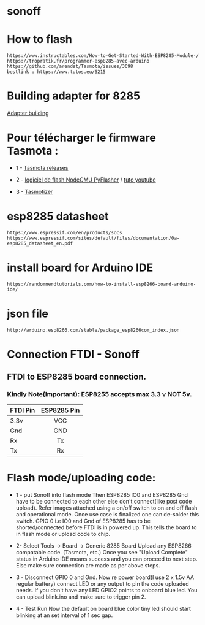 # sonoff

# How to flash
	https://www.instructables.com/How-to-Get-Started-With-ESP8285-Module-/
	https://tropratik.fr/programmer-esp8285-avec-arduino
	https://github.com/arendst/Tasmota/issues/3698
	bestlink : https://www.tutos.eu/6215 

#  Building adapter for 8285

[Adapter building](https://notenoughtech.com/home-automation/esp8266-flash-adapter/)

# Pour télécharger le firmware Tasmota :
	
* 1 - [Tasmota releases](https://github.com/arendst/Tasmota/releases)

* 2 - [logiciel de flash NodeCMU PyFlasher](https://github.com/marcelstoer/nodemcu-pyflasher/releases/tag/v4.0) / [tuto youtube](https://youtu.be/3aLcRPbp1As)

* 3 - [Tasmotizer](https://notenoughtech.com/home-automation/tasmotizer/)

# esp8285 datasheet
	https://www.espressif.com/en/products/socs
	https://www.espressif.com/sites/default/files/documentation/0a-esp8285_datasheet_en.pdf

# install board for Arduino IDE
	https://randomnerdtutorials.com/how-to-install-esp8266-board-arduino-ide/

# json file
	http://arduino.esp8266.com/stable/package_esp8266com_index.json

# Connection FTDI - Sonoff

## FTDI to ESP8285 board connection.

### Kindly Note(Important): ESP8255 accepts max 3.3 v NOT 5v.

| FTDI Pin | ESP8285 Pin | 
|----------|:-------------:|
|3.3v |      VCC|
|Gnd  |      GND|
|Rx    |     Tx|
|Tx    |     Rx|

# Flash mode/uploading code: 

* 1 - put Sonoff into flash mode
Then ESP8285 IO0 and ESP8285 Gnd have to be connected to each other else don't connect(like post code upload). Refer images attached using a on/off switch to on and off flash and operational mode. Once use case is finalized one can de-solder this switch. GPIO 0 i.e IO0 and Gnd of ESP8285 has to be shorted/connected before FTDI is in powered up. This tells the board to in flash mode or upload code to chip.

* 2- Select Tools -> Board -> Generic 8285 Board
Upload any ESP8266 compatable code.  (Tasmota, etc.)
Once you see "Upload Complete" status in Arduino IDE means success and you can proceed to next step. Else make sure connection are made as per above steps.


* 3 - Disconnect GPIO 0 and Gnd.
Now re power board(I use 2 x 1.5v AA regular battery) connect LED or any output to pin the code uploaded needs. If you don't have any LED GPIO2 points to onboard blue led. You can upload blink.ino and make sure to trigger pin 2.

* 4 - Test Run
Now the default on board blue color tiny led should start blinking at an set interval of 1 sec gap.
